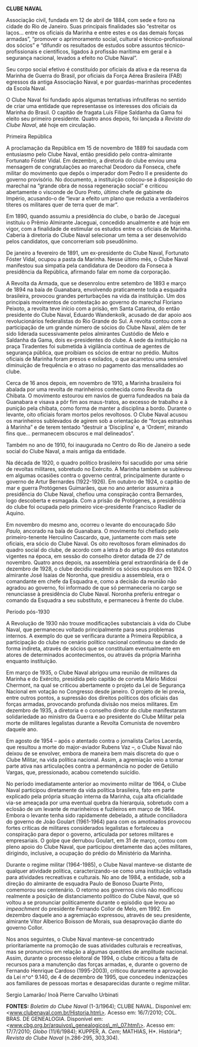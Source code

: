 **CLUBE NAVAL**

Associação civil, fundada em 12 de abril de 1884, com sede e foro na
cidade do Rio de Janeiro. Suas principais finalidades são “estreitar os
laços… entre os oficiais da Marinha e entre estes e os das demais forças
armadas”, “promover o aprimoramento social, cultural e
técnico-profissional dos sócios” e “difundir os resultados de estudos
sobre assuntos técnico-profissionais e científicos, ligados à profissão
marítima em geral e à segurança nacional, levados a efeito no Clube
Naval”.

Seu corpo social efetivo é constituído por oficiais da ativa e da
reserva da Marinha de Guerra do Brasil, por oficiais da Força Aérea
Brasileira (FAB) egressos da antiga Associação Naval, e por
guardas-marinhas procedentes da Escola Naval.

O Clube Naval foi fundado após algumas tentativas infrutíferas no
sentido de criar uma entidade que representasse os interesses dos
oficiais da Marinha do Brasil. O capitão de fragata Luís Filipe Saldanha
da Gama foi eleito seu primeiro presidente. Quatro anos depois, foi
lançada a *Revista do Clube Naval*, até hoje em circulação.

Primeira República

A proclamação da República em 15 de novembro de 1889 foi saudada com
entusiasmo pelo Clube Naval, então presidido pelo contra-almirante
Fortunato Fóster Vidal. Em dezembro, a diretoria do clube enviou uma
mensagem de congratulações ao marechal Deodoro da Fonseca, chefe militar
do movimento que depôs o imperador dom Pedro II e presidente do governo
provisório. No documento, a instituição colocou-se à disposição do
marechal na “grande obra de nossa regeneração social” e criticou
abertamente o visconde de Ouro Preto, último chefe de gabinete do
Império, acusando-o de “levar a efeito um plano que reduzia a
verdadeiros títeres os militares quer de terra quer de mar”.

Em 1890, quando assumiu a presidência do clube, o barão de Jaceguai
instituiu o Prêmio Almirante Jaceguai, concedido anualmente e até hoje
em vigor, com a finalidade de estimular os estudos entre os oficiais de
Marinha. Caberia à diretoria do Clube Naval selecionar um tema a ser
desenvolvido pelos candidatos, que concorreriam sob pseudônimo.

De janeiro a fevereiro de 1891, um ex-presidente do Clube Naval,
Fortunato Fóster Vidal, ocupou a pasta da Marinha. Nesse último mês, o
Clube Naval manifestou sua simpatia pela candidatura de Deodoro da
Fonseca à presidência da República, afirmando falar em nome da
corporação.

A Revolta da Armada, que se desenrolou entre setembro de 1893 e março de
1894 na baía de Guanabara, envolvendo praticamente toda a esquadra
brasileira, provocou grandes perturbações na vida da instituição. Um dos
principais movimentos de contestação ao governo do marechal Floriano
Peixoto, a revolta teve início com a prisão, em Santa Catarina, do então
presidente do Clube Naval, Eduardo Wandenkolk, acusado de dar apoio aos
revolucionários federalistas do Rio Grande do Sul. A revolta contou com
a participação de um grande número de sócios do Clube Naval, além de ter
sido liderada sucessivamente pelos almirantes Custódio de Melo e
Saldanha da Gama, dois ex-presidentes do clube. A sede da instituição na
praça Tiradentes foi submetida à vigilância contínua de agentes de
segurança pública, que proibiam os sócios de entrar no prédio. Muitos
oficiais de Marinha foram presos e exilados, o que acarretou uma
sensível diminuição de frequência e o atraso no pagamento das
mensalidades ao clube.

Cerca de 16 anos depois, em novembro de 1910, a Marinha brasileira foi
abalada por uma revolta de marinheiros conhecida como Revolta da
Chibata. O movimento estourou em navios de guerra fundeados na baía da
Guanabara e visava a pôr fim aos maus-tratos, ao excesso de trabalho e à
punição pela chibata, como forma de manter a disciplina a bordo. Durante
o levante, oito oficiais foram mortos pelos revoltosos. O Clube Naval
acusou os marinheiros sublevados de agirem sob a orientação de “forças
estranhas à Marinha” e de terem tentado “destruir a ‘Disciplina’ e, a
‘Ordem’, mirando fins que… permanecem obscuros e mal delineados”.

Também no ano de 1910, foi inaugurada no Centro do Rio de Janeiro a sede
social do Clube Naval, a mais antiga da entidade.

Na década de 1920, o quadro político brasileiro foi sacudido por uma
série de revoltas militares, sobretudo no Exército. A Marinha também se
sublevou em algumas ocasiões contra o governo central, principalmente
durante o governo de Artur Bernardes (1922-1926). Em outubro de 1924, o
capitão de mar e guerra Protógenes Guimarães, que no ano anterior
assumira a presidência do Clube Naval, chefiou uma conspiração contra
Bernardes, logo descoberta e esmagada. Com a prisão de Protógenes, a
presidência do clube foi ocupada pelo primeiro vice-presidente Francisco
Radler de Aquino.

Em novembro do mesmo ano, ocorreu o levante do encouraçado *São Paulo,*
ancorado na baía de Guanabara. O movimento foi chefiado pelo
primeiro-tenente Herculino Cascardo, que, juntamente com mais sete
oficiais, era sócio do Clube Naval. Os oito revoltosos foram eliminados
do quadro social do clube, de acordo com a letra *b* do artigo 89 dos
estatutos vigentes na época, em sessão do conselho diretor datada de 27
de novembro. Quatro anos depois, na assembleia geral extraordinária de 6
de dezembro de 1928, o clube decidiu readmitir os sócios expulsos em
1924. O almirante José Isaías de Noronha, que presidiu a assembleia, era
o comandante em chefe da Esquadra e, como a decisão da reunião não
agradou ao governo, foi informado de que só permaneceria no cargo se
renunciasse à presidência do Clube Naval. Noronha preferiu entregar o
comando da Esquadra a seu substituto, e permaneceu à frente do clube.

Período pós-1930

A Revolução de 1930 não trouxe modificações substanciais à vida do Clube
Naval, que permaneceu voltado principalmente para seus problemas
internos. A exemplo do que se verificara durante a Primeira República, a
participação do clube no cenário político nacional continuou se dando de
forma indireta, através de sócios que se constituíam eventualmente em
atores de determinados acontecimentos, ou através da própria Marinha
enquanto instituição.

Em março de 1935, o Clube Naval abrigou uma reunião de militares da
Marinha e do Exército, presidida pelo capitão de corveta Mário Midosi
Chermont, na qual se criticou abertamente o projeto da Lei de Segurança
Nacional em votação no Congresso desde janeiro. O projeto de lei previa,
entre outros pontos, a supressão dos direitos políticos dos oficiais das
forças armadas, provocando profunda divisão nos meios militares. Em
dezembro de 1935, a diretoria e o conselho diretor do clube manifestaram
solidariedade ao ministro da Guerra e ao presidente do Clube Militar
pela morte de militares legalistas durante a Revolta Comunista de
novembro daquele ano.

Em agosto de 1954 – após o atentado contra o jornalista Carlos Lacerda,
que resultou a morte do major-aviador Rubens Vaz –, o Clube Naval não
deixou de se envolver, embora de maneira bem mais discreta do que o
Clube Militar, na vida política nacional. Assim, a agremiação veio a
tomar parte ativa nas articulações contra a permanência no poder de
Getúlio Vargas, que, pressionado, acabou cometendo suicídio.

No período imediatamente anterior ao movimento militar de 1964, o Clube
Naval participou diretamente da vida política brasileira, fato em parte
explicado pela própria situação interna da Marinha, cuja alta
oficialidade via-se ameaçada por uma eventual quebra da hierarquia,
sobretudo com a eclosão de um levante de marinheiros e fuzileiros em
março de 1964. Embora o levante tenha sido rapidamente debelado, a
atitude conciliadora do governo de João Goulart (1961-1964) para com os
amotinados provocou fortes críticas de militares considerados legalistas
e fortaleceu a conspiração para depor o governo, articulada por setores
militares e empresariais. O golpe que derrubou Goulart, em 31 de março,
contou com pleno apoio do Clube Naval, que participou diretamente das
ações militares, dirigindo, inclusive, a ocupação do prédio do
Ministério da Marinha.

Durante o regime militar (1964-1985), o Clube Naval manteve-se distante
de qualquer atividade política, caracterizando-se como uma instituição
voltada para atividades recreativas e culturais. No ano de 1984, a
entidade, sob a direção do almirante de esquadra Paulo de Bonoso Duarte
Pinto, comemorou seu centenário. O retorno aos governos civis não
modificou realmente a posição de distanciamento político do Clube Naval,
que só voltou a se pronunciar politicamente durante o episódio que levou
ao *impeachment* do presidente Fernando Collor de Melo, em 1992. Em
dezembro daquele ano a agremiação expressou, através de seu presidente,
almirante Vítor Alberico Boisson de Morais, sua desaprovação diante do
governo Collor.

Nos anos seguintes, o Clube Naval manteve-se concentrado
prioritariamente na promoção de suas atividades culturais e recreativas,
mas se pronunciou em relação a algumas questões de amplitude nacional.
Assim, durante o processo eleitoral de 1994, o clube criticou a falta de
recursos para a manutenção das forças armadas, e, durante o governo de
Fernando Henrique Cardoso (1995-2003), criticou duramente a aprovação da
Lei n^o^ 9.140, de 4 de dezembro de 1995, que concedeu indenizações aos
familiares de pessoas mortas e desaparecidas durante o regime militar.

Sergio Lamarão/ Inoã Pierre Carvalho Urbinati

**FONTES:** *Boletim do Clube Naval* (1-3/1964); CLUBE NAVAL. Disponível
em: \<www.clubenaval.com.br/Historia.htm\>. Acesso em: 16/7/2010; COL.
BRAS. DE GENEALOGIA. Disponível em:
\<www.cbg.org.br/arquivos\_genealogicos\_m\_07.html\>. Acesso em:
17/7/2010; *Globo* (11/6/1984); KUPPER, A. *Cem*; MATHIAS, H*.
História*; *Revista do Clube Naval* (n.286-295, 303,304).
